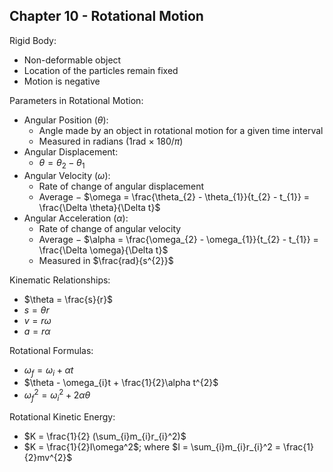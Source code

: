 ## Chapter 10 - Rotational Motion

Rigid Body:
* Non-deformable object
* Location of the particles remain fixed
* Motion is negative

Parameters in Rotational Motion:
* Angular Position ($\theta$):
  * Angle made by an object in rotational motion for a given time interval
  * Measured in radians (1rad × 180/$\pi$)
* Angular Displacement:
  * $\theta = \theta_{2} - \theta_{1}$
* Angular Velocity ($\omega$):
  * Rate of change of angular displacement
  * Average $-$ $\omega = \frac{\theta_{2} - \theta_{1}}{t_{2} - t_{1}} = \frac{\Delta \theta}{\Delta t}$
* Angular Acceleration ($\alpha$):
  * Rate of change of angular velocity
  * Average $-$ $\alpha = \frac{\omega_{2} - \omega_{1}}{t_{2} - t_{1}} = \frac{\Delta \omega}{\Delta t}$
  * Measured in $\frac{rad}{s^{2}}$

Kinematic Relationships:
* $\theta = \frac{s}{r}$
* $s = \theta r$
* $v = r \omega$
* $a = r \alpha$

Rotational Formulas:
* $\omega_{f} = \omega_{i} + \alpha t$
* $\theta - \omega_{i}t + \frac{1}{2}\alpha t^{2}$
* $\omega_{f}^{2} = \omega_{i}^{2} + 2\alpha\theta$

Rotational Kinetic Energy:
* $K = \frac{1}{2} (\sum_{i}m_{i}r_{i}^2)$
* $K = \frac{1}{2}I\omega^2$; where $I = \sum_{i}m_{i}r_{i}^2 = \frac{1}{2}mv^{2}$
